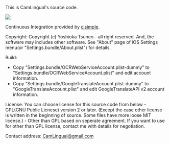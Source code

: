 This is CamLingual's source code.

<a href="https://www.cisimple.com/jobs/4xdld9as0m23sdnrx"><img src='https://www.cisimple.com/jobs/4xdld9as0m23sdnrx/build_status.png'/></a>

Continuous Integration provided by [cisimple](https://www.cisimple.com).

Copyright:
  Copyright (c) Yoshioka Tsuneo - all right reserved.
  And, the software may includes other software. See "About" page of iOS Settings menu(or "Settings.bundle/About.plist") for details.

Build:
  - Copy "Settings.bundle/OCRWebServiceAccount.plist-dummy" to "Settings.bundle/OCRWebServiceAccount.plist" and edit account information.
  - Copy "Settings.bundle/GoogleTranslateAccount.plist-dummy" to "GoogleTranslateAccount.plist" and edit GoogleTranslateAPI v2 account information.

License:
  You can choose license for this source code from below
    - GPL(GNU Public Licnese) version 2 or lator.
      (Except the case other license is written in the beginning of source.
       Some files have more loose MIT license.)
    - Other than GPL based on seperate agreement.
       If you want to use for other than GPL license, contact me with details for negotiation.

Contact address:
  CamLingual@gmail.com

